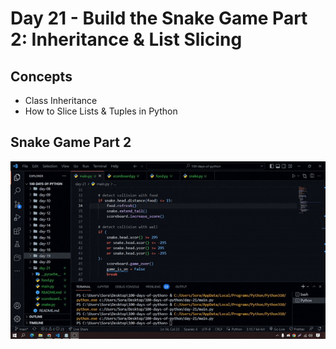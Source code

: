 # Day 21 - Build the Snake Game Part 2: Inheritance & List Slicing

## Concepts

-   Class Inheritance
-   How to Slice Lists & Tuples in Python

## Snake Game Part 2

![day21](snake-game-final.gif)

